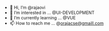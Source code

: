 - 👋 Hi, I’m @rajaovi
- 👀 I’m interested in ... @UI-DEVELOPMENT 
- 🌱 I’m currently learning ... @VUE
- 📫 How to reach me ... @orajacse@gmaill.com

<!---
rajaovi/rajaovi is a ✨ special ✨ repository because its `README.md` (this file) appears on your GitHub profile.
You can click the Preview link to take a look at your changes.
--->
